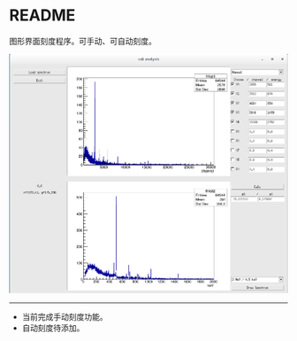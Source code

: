 <!-- README.md --- 
;; 
;; Description: 
;; Author: Hongyi Wu(吴鸿毅)
;; Email: wuhongyi@qq.com 
;; Created: 日 2月 10 19:31:57 2019 (+0800)
;; Last-Updated: 日 2月 10 19:36:54 2019 (+0800)
;;           By: Hongyi Wu(吴鸿毅)
;;     Update #: 3
;; URL: http://wuhongyi.cn -->

# README

图形界面刻度程序。可手动、可自动刻度。

![cali tool](calitool.png)

----

- 当前完成手动刻度功能。
- 自动刻度待添加。

<!-- README.md ends here -->
